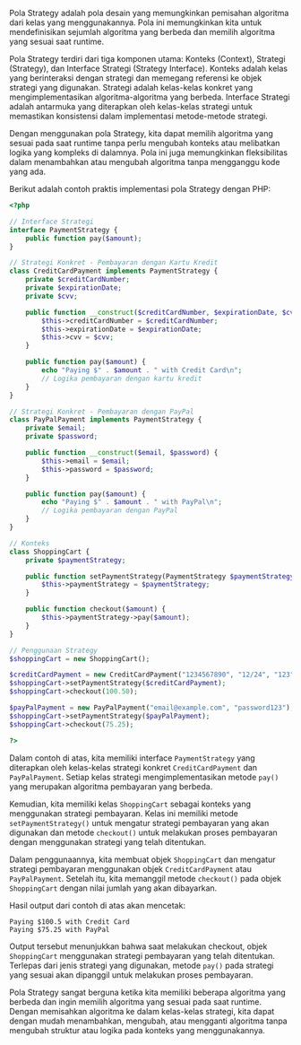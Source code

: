 Pola Strategy adalah pola desain yang memungkinkan pemisahan algoritma dari kelas yang menggunakannya. Pola ini memungkinkan kita untuk mendefinisikan sejumlah algoritma yang berbeda dan memilih algoritma yang sesuai saat runtime.

Pola Strategy terdiri dari tiga komponen utama: Konteks (Context), Strategi (Strategy), dan Interface Strategi (Strategy Interface). Konteks adalah kelas yang berinteraksi dengan strategi dan memegang referensi ke objek strategi yang digunakan. Strategi adalah kelas-kelas konkret yang mengimplementasikan algoritma-algoritma yang berbeda. Interface Strategi adalah antarmuka yang diterapkan oleh kelas-kelas strategi untuk memastikan konsistensi dalam implementasi metode-metode strategi.

Dengan menggunakan pola Strategy, kita dapat memilih algoritma yang sesuai pada saat runtime tanpa perlu mengubah konteks atau melibatkan logika yang kompleks di dalamnya. Pola ini juga memungkinkan fleksibilitas dalam menambahkan atau mengubah algoritma tanpa mengganggu kode yang ada.

Berikut adalah contoh praktis implementasi pola Strategy dengan PHP:

```php
<?php

// Interface Strategi
interface PaymentStrategy {
    public function pay($amount);
}

// Strategi Konkret - Pembayaran dengan Kartu Kredit
class CreditCardPayment implements PaymentStrategy {
    private $creditCardNumber;
    private $expirationDate;
    private $cvv;

    public function __construct($creditCardNumber, $expirationDate, $cvv) {
        $this->creditCardNumber = $creditCardNumber;
        $this->expirationDate = $expirationDate;
        $this->cvv = $cvv;
    }

    public function pay($amount) {
        echo "Paying $" . $amount . " with Credit Card\n";
        // Logika pembayaran dengan kartu kredit
    }
}

// Strategi Konkret - Pembayaran dengan PayPal
class PayPalPayment implements PaymentStrategy {
    private $email;
    private $password;

    public function __construct($email, $password) {
        $this->email = $email;
        $this->password = $password;
    }

    public function pay($amount) {
        echo "Paying $" . $amount . " with PayPal\n";
        // Logika pembayaran dengan PayPal
    }
}

// Konteks
class ShoppingCart {
    private $paymentStrategy;

    public function setPaymentStrategy(PaymentStrategy $paymentStrategy) {
        $this->paymentStrategy = $paymentStrategy;
    }

    public function checkout($amount) {
        $this->paymentStrategy->pay($amount);
    }
}

// Penggunaan Strategy
$shoppingCart = new ShoppingCart();

$creditCardPayment = new CreditCardPayment("1234567890", "12/24", "123");
$shoppingCart->setPaymentStrategy($creditCardPayment);
$shoppingCart->checkout(100.50);

$payPalPayment = new PayPalPayment("email@example.com", "password123");
$shoppingCart->setPaymentStrategy($payPalPayment);
$shoppingCart->checkout(75.25);

?>
```

Dalam contoh di atas, kita memiliki interface `PaymentStrategy` yang diterapkan oleh kelas-kelas strategi konkret `CreditCardPayment` dan `PayPalPayment`. Setiap kelas strategi mengimplementasikan metode `pay()` yang merupakan algoritma pembayaran yang berbeda.

Kemudian, kita memiliki kelas `ShoppingCart` sebagai konteks yang menggunakan strategi pembayaran. Kelas ini memiliki metode `setPaymentStrategy()` untuk mengatur strategi pembayaran yang akan digunakan dan metode `checkout()` untuk melakukan proses pembayaran dengan menggunakan strategi yang telah ditentukan.

Dalam penggunaannya, kita membuat objek `ShoppingCart` dan mengatur strategi pembayaran menggunakan objek `CreditCardPayment` atau `PayPalPayment`. Setelah itu, kita memanggil metode `checkout()` pada objek `ShoppingCart` dengan nilai jumlah yang akan dibayarkan.

Hasil output dari contoh di atas akan mencetak:

```
Paying $100.5 with Credit Card
Paying $75.25 with PayPal
```

Output tersebut menunjukkan bahwa saat melakukan checkout, objek `ShoppingCart` menggunakan strategi pembayaran yang telah ditentukan. Terlepas dari jenis strategi yang digunakan, metode `pay()` pada strategi yang sesuai akan dipanggil untuk melakukan proses pembayaran.

Pola Strategy sangat berguna ketika kita memiliki beberapa algoritma yang berbeda dan ingin memilih algoritma yang sesuai pada saat runtime. Dengan memisahkan algoritma ke dalam kelas-kelas strategi, kita dapat dengan mudah menambahkan, mengubah, atau mengganti algoritma tanpa mengubah struktur atau logika pada konteks yang menggunakannya.